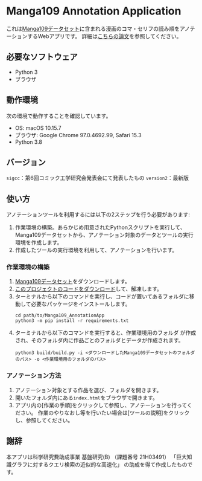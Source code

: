 # Manga109 Annotation Application
これは[Manga109データセット](http://www.manga109.org/ja/index.html)に含まれる漫画のコマ・セリフの読み順をアノテーションするWebアプリです。
詳細は[こちらの論文](https://drive.google.com/file/d/1mIA6n2XiCl_GKNDYOi7GDN2uMRUAEzEc/view)を参照してください。

## 必要なソフトウェア
- Python 3
- ブラウザ

## 動作環境
次の環境で動作することを確認しています。
- OS: macOS 10.15.7
- ブラウザ: Google Chrome 97.0.4692.99, Safari 15.3
- Python 3.8

## バージョン
`sigcc`：第6回コミック工学研究会発表会にて発表したもの
`version2`：最新版

## 使い方
アノテーションツールを利用するには以下の2ステップを行う必要があります:
1. 作業環境の構築。あらかじめ用意されたPythonスクリプトを実行して、Manga109データセットから、アノテーション対象のデータとツールの実行環境を作成します。
1. 作成したツールの実行環境を利用して、アノテーションを行います。

### 作業環境の構築
1. [Manga109データセット](http://www.manga109.org/ja/download.html)をダウンロードします。
1. [このプロジェクトのコードをダウンロード](https://github.com/mu-perori/Manga109_AnnotationApp/archive/refs/tags/v2.0.zip)して、解凍します。
1. ターミナルから以下のコマンドを実行し、コードが置いてあるフォルダに移動して必要なパッケージをインストールします。
   ```
   cd path/to/Manga109_AnnotationApp
   python3 -m pip install -r requirements.txt
   ```
1. ターミナルから以下のコマンドを実行すると、作業環境用のフォルダ
が作成され、そのフォルダ内に作品ごとのフォルダとデータが作成されます。
   ```
   python3 build/build.py -i <ダウンロードしたManga109データセットのフォルダのパス> -o <作業環境用のフォルダのパス>
   ```

### アノテーション方法
1. アノテーション対象とする作品を選び、フォルダを開きます。
1. 開いたフォルダ内にある`index.html`をブラウザで開きます。
1. アプリ内の[作業の手順]をクリックして参照し、アノテーションを行ってください。
   作業のやりなおし等を行いたい場合は[ツールの説明]をクリックし、参照してください。

## 謝辞
本アプリは科学研究費助成事業 基盤研究(B) （課題番号 21H03491）
「巨大知識グラフに対するクエリ検索の近似的な高速化」
の助成を得て作成したものです。
